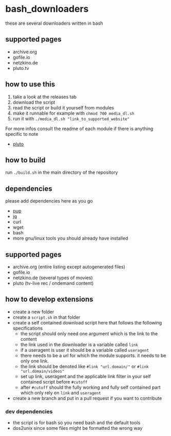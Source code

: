 # bash_downloaders

these are several downloaders written in bash

## supported pages

-   archive.org
-   gofile.io
-   netzkino.de
-   pluto.tv

## how to use this

1. take a look at the releases tab
2. download the script
3. read the script or build it yourself from modules
4. make it runnable for example with `chmod 700 media_dl.sh`
5. run it with `./media_dl.sh "link_to_supported_website"`

For more infos consult the readme of each module if there is anything specific to note

-   [pluto](./pluto/readme.md)

## how to build

run `./build.sh` in the main directory of the repository

## dependencies

please add dependencies here as you go

-   [pup](https://github.com/ericchiang/pup)
-   [jq](https://github.com/stedolan/jq)
-   curl
-   wget
-   bash
-   more gnu/linux tools you should already have installed

## supported pages

-   archive.org (entire listing except autogenerated files)
-   gofile.io
-   netzkino.de (several types of movies)
-   pluto (tv-live rec / ondemand content)

## how to develop extensions

-   create a new folder
-   create a `script.sh` in that folder
-   create a self contained download script here that follows the following specifications
    -   the script should only need one argument which is the link to the content
    -   the link used in the downloader is a variable called `link`
    -   if a useragent is user it should be a variable called `useragent`
    -   there needs to be a url for which the module supports. it needs to be only one link.
    -   the link should be denoted like `#link "url.domain/"` or `#link "url.domain/videos"`
    -   set up link, useragent and the applicable link filter in your self contained script before `#cutoff`
    -   after `#cutoff` should the fully working and fully self contained part which only rely on `link` and `useragent`
-   create a new branch and put in a pull request if you want to contribute

### dev dependencies

-   the script is for bash so you need bash and the default tools
-   dos2unix since some files might be formatted the wrong way
